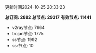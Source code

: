 更新时间2024-10-25 20:33:23

**总订阅: 2882**
**总节点: 29317**
**有效节点: 11441**
- v2ray节点: 7664
- trojan节点: 1775
- ss节点: 1992
- ssr节点: 10
